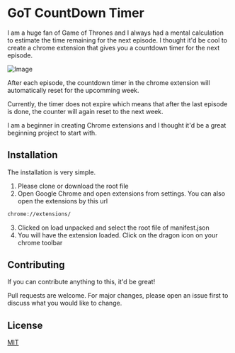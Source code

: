# GoT CountDown Timer
I am a huge fan of Game of Thrones and I always had a mental calculation to estimate the time remaining for the next episode. I thought it'd be cool to
create a chrome extension that gives you a countdown timer for the next episode.

![Image](https://github.com/thedhanawada/Chrome-Extensions/raw/master/GoT%20Countdown%20Timer/images/Print.png)

After each episode, the countdown timer in the chrome extension will automatically reset for the upcomming week.

Currently, the timer does not expire which means that after the last episode is done, the counter will again reset to the next week.

I am a beginner in creating Chrome extensions and I thought it'd be a great beginning project to start with.
## Installation
The installation is very simple. 
1. Please clone or download the root file
2. Open Google Chrome and open extensions from settings.
You can also open the extensions by this url
```bash
chrome://extensions/
```
3. Clicked on load unpacked and select the root file of manifest.json
4. You will have the extension loaded. Click on the dragon icon on your chrome toolbar

## Contributing
If you can contribute anything to this, it'd be great! 

Pull requests are welcome. For major changes, please open an issue first to discuss what you would like to change.

## License
[MIT](https://choosealicense.com/licenses/mit/)
